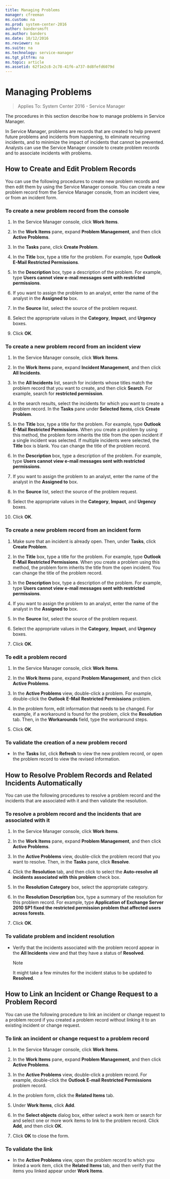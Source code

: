 ```yaml
---
title: Managing Problems
manager: cfreeman
ms.custom: na
ms.prod: system-center-2016
author: bandersmsft
ms.author: banders
ms.date: 10/12/2016
ms.reviewer: na
ms.suite: na
ms.technology: service-manager
ms.tgt_pltfrm: na
ms.topic: article
ms.assetid: 62f1e2c8-2c78-41f6-a737-8d8fefd6079d
---
```


# Managing Problems

>Applies To: System Center 2016 - Service Manager

The procedures in this section describe how to manage problems in Service Manager.  

 In Service Manager, problems are records that are created to help prevent future problems and incidents from happening, to eliminate recurring incidents, and to minimize the impact of incidents that cannot be prevented. Analysts can use the Service Manager console to create problem records and to associate incidents with problems.  

## How to Create and Edit Problem Records

You can use the following procedures to create new problem records and then edit them by using the Service Manager console. You can create a new problem record from the Service Manager console, from an incident view, or from an incident form.  

### To create a new problem record from the console  

1.  In the Service Manager console, click **Work Items**.  

2.  In the **Work Items** pane, expand **Problem Management**, and then click **Active Problems**.  

3.  In the **Tasks** pane, click **Create Problem**.  

4.  In the **Title** box, type a title for the problem. For example, type **Outlook E\-Mail Restricted Permissions**.  

5.  In the **Description** box, type a description of the problem. For example, type **Users cannot view e\-mail messages sent with restricted permissions**.  

6.  If you want to assign the problem to an analyst, enter the name of the analyst in the **Assigned to** box.  

7.  In the **Source** list, select the source of the problem request.  

8.  Select the appropriate values in the **Category**, **Impact**, and **Urgency** boxes.  

9. Click **OK**.  

### To create a new problem record from an incident view  

1.  In the Service Manager console, click **Work Items**.  

2.  In the **Work Items** pane, expand **Incident Management**, and then click **All Incidents**.  

3.  In the **All Incidents** list, search for incidents whose titles match the problem record that you want to create, and then click **Search**. For example, search for **restricted permission**.  

4.  In the search results, select the incidents for which you want to create a problem record. In the **Tasks** pane under **Selected Items**, click **Create Problem**.  

5.  In the **Title** box, type a title for the problem. For example, type **Outlook E\-Mail Restricted Permissions**. When you create a problem by using this method, the problem form inherits the title from the open incident if a single incident was selected. If multiple incidents were selected, the **Title** box is blank. You can change the title of the problem record.  

6.  In the **Description** box, type a description of the problem. For example, type **Users cannot view e\-mail messages sent with restricted permissions**.  

7.  If you want to assign the problem to an analyst, enter the name of the analyst in the **Assigned to** box.  

8.  In the **Source** list, select the source of the problem request.  

9. Select the appropriate values in the **Category**, **Impact**, and **Urgency** boxes.  

10. Click **OK**.  

### To create a new problem record from an incident form  

1.  Make sure that an incident is already open. Then, under **Tasks**, click **Create Problem**.  

2.  In the **Title** box, type a title for the problem. For example, type **Outlook E\-Mail Restricted Permissions**. When you create a problem using this method, the problem form inherits the title from the open incident. You can change the title of the problem record.  

3.  In the **Description** box, type a description of the problem. For example, type **Users cannot view e\-mail messages sent with restricted permissions**.  

4.  If you want to assign the problem to an analyst, enter the name of the analyst in the **Assigned to** box.  

5.  In the **Source** list, select the source of the problem request.  

6.  Select the appropriate values in the **Category**, **Impact**, and **Urgency** boxes.  

7.  Click **OK**.  

### To edit a problem record  

1.  In the Service Manager console, click **Work Items**.  

2.  In the **Work Items** pane, expand **Problem Management**, and then click **Active Problems**.  

3.  In the **Active Problems** view, double\-click a problem. For example, double\-click the **Outlook E\-Mail Restricted Permissions** problem.  

4.  In the problem form, edit information that needs to be changed. For example, if a workaround is found for the problem, click the **Resolution** tab. Then, in the **Workarounds** field, type the workaround steps.  

5.  Click **OK**.  

### To validate the creation of a new problem record  

-   In the **Tasks** list, click **Refresh** to view the new problem record, or open the problem record to view the revised information.

## How to Resolve Problem Records and Related Incidents Automatically

You can use the following procedures to resolve a problem record and the incidents that are associated with it and then validate the resolution.  

### To resolve a problem record and the incidents that are associated with it  

1.  In the Service Manager console, click **Work Items**.  

2.  In the **Work Items** pane, expand **Problem Management**, and then click **Active Problems**.  

3.  In the **Active Problems** view, double\-click the problem record that you want to resolve. Then, in the **Tasks** pane, click **Resolve**.  

4.  Click the **Resolution** tab, and then click to select the **Auto\-resolve all incidents associated with this problem** check box.  

5.  In the **Resolution Category** box, select the appropriate category.  

6.  In the **Resolution Description** box, type a summary of the resolution for this problem record. For example, type **Application of Exchange Server 2010 SP1 fixed the restricted permission problem that affected users across forests**.  

7.  Click **OK**.  

### To validate problem and incident resolution  

-   Verify that the incidents associated with the problem record appear in the **All Incidents** view and that they have a status of **Resolved**.  

    > [!NOTE]  
    >  It might take a few minutes for the incident status to be updated to **Resolved**.  

## How to Link an Incident or Change Request to a Problem Record

You can use the following procedure to link an incident or change request to a problem record if you created a problem record without linking it to an existing incident or change request.  

### To link an incident or change request to a problem record  

1.  In the Service Manager console, click **Work Items**.  

2.  In the **Work Items** pane, expand **Problem Management**, and then click **Active Problems**.  

3.  In the **Active Problems** view, double\-click a problem record. For example, double\-click the **Outlook E\-mail Restricted Permissions** problem record.  

4.  In the problem form, click the **Related Items** tab.  

5.  Under **Work Items**, click **Add**.  

6.  In the **Select objects** dialog box, either select a work item or search for and select one or more work items to link to the problem record. Click **Add**, and then click **OK**.  

7.  Click **OK** to close the form.  

### To validate the link  

-   In the **Active Problems** view, open the problem record to which you linked a work item, click the **Related Items** tab, and then verify that the items you linked appear under **Work Items**.  
